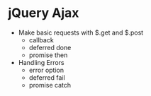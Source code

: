 # jQuery Ajax

* Make basic requests with $.get and $.post
  * callback
  * deferred done
  * promise then
* Handling Errors
  * error option
  * deferred fail
  * promise catch
